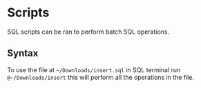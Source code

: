 # Scripts

SQL scripts can be ran to perform batch SQL operations.

## Syntax

To use the file at `~/Downloads/insert.sql` in SQL terminal run `@~/Downloads/insert` this will perform all the operations in the file.
